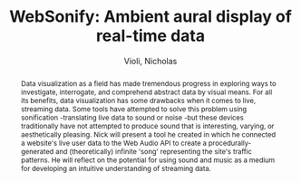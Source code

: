 --- 
title: "WebSonify: Ambient aural display of real-time data" 
abstract: "Data visualization as a field has made tremendous progress in exploring ways to investigate, interrogate, and comprehend abstract data by visual means. For all its benefits, data visualization has some drawbacks when it comes to live, streaming data. Some tools have attempted to solve this problem using sonification -translating live data to sound or noise -but these devices traditionally have not attempted to produce sound that is interesting, varying, or aesthetically pleasing. Nick will present a tool he created in which he connected a website's live user data to the Web Audio API to create a procedurally-generated and (theoretically) infinite 'song' representing the site's traffic patterns. He will reflect on the potential for using sound and music as a medium for developing an intuitive understanding of streaming data." 
address: "Berlin" 
author: "Violi, Nicholas"
webAuthor: "Nicholas Violi" 
booktitle: "Proceedings of the International Web Audio Conference" 
editor: "Monschke, Jan and Guttandin, Christoph and Schnell, Norbert and Jenkinson, Thomas and Schaedler, Jack" 
month: "Proceedings of the International Web Audio Conference"
pages: "undefined" 
publisher: "TU Berlin" 
series: "WAC '18"
type: "Video"  
year: "2018" 
id: "2018_vid14" 
tags: year2018
media: https://www.youtube.com/watch?v=Suwx85JFZBQ 
pdflink: none
ISSN: 2663-5844
---